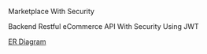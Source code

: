 Marketplace With Security

Backend Restful eCommerce API With Security Using JWT

[ER Diagram](https://viewer.diagrams.net/?tags=%7B%7D&highlight=0000ff&edit=_blank&layers=1&nav=1&title=VideoGameMarket#R7V1dj9soFP01kboPWwUnjp3HTTrtSjuVRjNddfapYmKSIBHjxaST9NcvxOB8EDJJO7FnfS2NNAZjbHOPzyGXC3R648Xqk8DZ%2FDNPCOsE3WTV6X3oBAFC3Vj90znrIicOhkXGTNDEFNpmPNAfxGR2Te6SJiTfKyg5Z5Jm%2B5kTnqZkIvfysBD8eb%2FYlLP9u2Z4RpyMhwlmbu5Xmsh5%2BV7d7Yk%2FCZ3Nza3j0JxYYFvYZORznPDnnazeTac3FpzL4mixGhOmG8%2B2S3HdR8%2FZ8sEESeU5F0SPydNj8oUNpuJHsPqS3z11V7%2BbWr5jtjQv%2FAkviHlgubatoJ4904cSP%2BmsUS6xkMZYva7KUM0vMU2JUBlok2YMZzndFC9y5pQlt3jNl9JWZFOjKV2R5L6wlS6rzHarKtNJXflUVf5gHkafxozOUnU8UW%2Bu7zgSJFfPcotzaUqYtyJCkpW3uVBpBIVewhdEirUqYi6IjdkMbpE14%2FMOCmyZ%2BQ4ASntjg7xZWfXWOOrA2OcCWwWOrU7b6V6jbTTngv7Q1mGmNXdtt0k%2F0wXDqUIxTg6yRnzz2W5sQBkbc8a1gVOeEsfGulAiePYFixmRJiPjNJWbdghH6k%2B1zLj7PuyE6lnHKo22afWniws55mkuhcKSroMokz4TbdaR5JmplJGprV%2BYdtfHT1xKvrgEAP4vwkWFgUHvTBT0rgWCngOCu7%2B8MFAvKylm94oYcTpjhdE2PIm3Rjti2aNtXbbvYcMffp5cNfuUbahuTpOEpL9kj%2BC4PXYM0Luw%2FU1l21a5uDbMFO%2BkWKoPZJkmuWPU8jl%2F3s59x84zRczf1DXqQtVg9ZrcMnBRdpRneELT2W1x5eAAE2FVmFj5v9HwVTFyVnUVgCRsFeEsReheUREGdSvC4HwQVEMOJKG2vteXgxCmHESOkdNNP13liMkci3dBGP721kWhEiSAE4G4FYHaRWBYtwgMQYlADFMErE9sx8okF087KtAHpgEeIIDTAOT68VoRqFoEznYRXk0F0AUuwgbIAPLYo%2FE64DoBM0En%2BmETMqELzN5pqRgHwNTAhwdwchD2WvavnP3Dutk%2F7DeZ7AtMwyP70HXy%2Fiv1i%2F8PRgGqQQA4ekcRavm9cn6P6%2BZ3FDW7Nx9B7c5Hbn9%2BmSXqnonKlHRBHiReZLDI3osGeGzvhgL8nRNxWgE6IGK0Qjv4erEHpn81km7H5CuJ0uqfFOvaw7SQOyrf8DgtBHRkHrlD80tFz22k1klUwFPxdpi%2Bkt9wp3Wh9mAtBGugHgEdqbf90ANRAB%2Bz5cMDODkI2gH7NyAHtYdtWasDkQPfz%2FnGy8GRAXuc589cJKDl4AX3DiA5cH18rRxULgf1B3AFF3gPm6AHHns0Xg9c7yBZYMpgi4EHDODEAA3ilvyrJ%2F%2Fa47fQYNhksjewhsf2KHK9QVMqcvmt9Qf5MAGQ9MOW9Ksn%2FfqDugaDZpM%2B1GHhgTsuzHDL%2BScgAZDzWy9P9ZxfLi1XI%2Bf75%2Bc0gvMDqJzvunGzubbPlu8RuEl5PjSAo%2FsT4fst21%2BN7ft1s33UaLKPgHJ95FJ9wvVSHHreBiyG90EAHMGjyD8Dt2X4qzF8VDfDo8jvu2sAxRtYw%2BN4FLnjtIIz4O4bHxoA0n3U0n3ldN%2Fr1k%2F3%2FvH5RtB9BJXu3ckZJNXtnKjMJ66YH6fQyN6DBXBkf2QM34ECSWbETqVT7Url%2Bp4wLClPb7Znigl3BfujQOuDXDDzIZM0%2BUPvWaKSN%2FcLnK619fUrESsMqlqxftxN%2FKMT70Ob%2FLDaPfnBqgdZUflo76KOd65Sqe1FOmGvKd5Pv5QXNHYdEr4UE3Ki9UxbSStNXrzFL3c1y61XdhFRZopNi3%2Fff%2BQTsLvjmzmaFtAltIza9KMDqBWvaq7awsypqBfsV1SO79uKirZwKnq9%2BYYuYO%2BWutOat9u7HLNP%2Ffu7oLidFHReB%2FMX1w4ozHqih1l3BzMO3G%2B34asHxECnBqH4yNwgw9ObNQTednfzyqsH%2BFABrvtpOkatNlzb%2BfCCNtS%2FgEDsThH6WLc2XHkNAaju59h1P5ebgL1tWagIAQBlwI0qbWWgehmofeEAFLvrCTVdBqC6pWPXLV2uMAZLBlpntF1F6gxvdCsDV5eB%2BhcMQMMLfIZNUIGhxyKNV4Gh6xMEug%2BAFwMAdaDd6KUO2q9%2FqYBho%2Fd6MbiGyPKud09y%2FeFC39rLhwiAnO%2BfMN5y%2FvU4v%2F6VAob%2BcNNGcP4AKue7rjy96UsH7t4vPiiAI%2Fug6%2F7qc7BQZdgh6vxU2KE9rjjs0G7Gckbc4cvO5avGHfYPwtHC7gHYzo07DA8q6h9W9NNxhyopOJe7xQXO5p95QnSJ%2FwA%3D)
